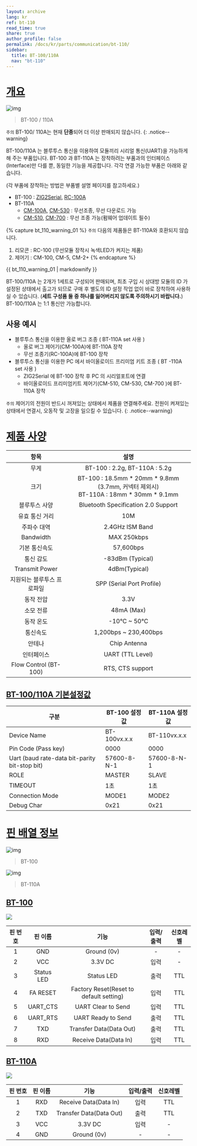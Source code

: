```yaml
---
layout: archive
lang: kr
ref: bt-110
read_time: true
share: true
author_profile: false
permalink: /docs/kr/parts/communication/bt-110/
sidebar:
  title: BT-100/110A
  nav: "bt-110"
---
```


# [개요](#개요)

![img](/assets/images/parts/communication/bt-110_product.jpg)

> BT-100 / 110A

`주의` BT-100/ 110A는 현재 **단종**되어 더 이상 판매되지 않습니다. 
{: .notice--warning}

BT-100/110A 는 블루투스 통신을 이용하여 모듈끼리 시리얼 통신(UART)을 가능하게 해 주는 부품입니다. BT-100 과 BT-110A 는 장착하려는 부품과의 인터페이스(Interface)만 다를 뿐, 동일한 기능을 제공합니다. 각각 연결 가능한 부품은 아래와 같습니다.

(각 부품에 장착하는 방법은 부품별 설명 페이지를 참고하세요.)

- BT-100 : [ZIG2Serial], [RC-100A]
- BT-110A
  - [CM-100A], [CM-530] : 무선조종, 무선 다운로드 가능
  - [CM-510], [CM-700] : 무선 조종 가능(펌웨어 업데이트 필수)

{% capture bt_110_warning_01 %}
`주의` 다음의 제품들은 BT-110A와 호환되지 않습니다.
1. 리모콘 : RC-100 (무선모듈 장착시 녹색LED가 켜지는 제품)
2. 제어기 : CM-100, CM-5, CM-2+
{% endcapture %}

<div class="notice--warning">{{ bt_110_warning_01 | markdownify }}</div>

BT-100/110A 는 2개가 1세트로 구성되어 판매되며, 최초 구입 시 상대방 모듈의 ID 가 설정된 상태에서 출고가 되므로 구매 후 별도의 ID 설정 작업 없이 바로 장착하여 사용하실 수 있습니다. (**세트 구성품 둘 중 하나를 잃어버리지 않도록 주의하시기 바랍니다.**)  
BT-100/110A 는 1:1 통신만 가능합니다.

## 사용 예시

- 블루투스 통신을 이용한 올로 버그 조종 ( BT-110A set 사용 )
  - 올로 버그 제어기(CM-100A)에 BT-110A 장착
  - 무선 조종기(RC-100A)에 BT-100 장착
- 블루투스 통신을 이용한 PC 에서 바이올로이드 프리미엄 키트 조종 ( BT -110A set 사용 )
  - ZIG2Serial 에 BT-100 장착 후 PC 의 시리얼포트에 연결
  - 바이올로이드 프리미엄키트 제어기(CM-510, CM-530, CM-700 )에 BT-110A 장착

`주의` 제어기의 전원이 반드시 꺼져있는 상태에서 제품을 연결해주세요. 전원이 켜져있는 상태에서 연결시, 오동작 및 고장을 일으킬 수 있습니다. 
{: .notice--warning}


# [제품 사양](#제품-사양)

|항목|설명|
|:---:|:---:|
|무게|BT-100 : 2.2g, BT-110A : 5.2g|
|크기|BT-100 : 18.5mm * 20mm * 9.8mm (3.7mm, 커넥터 제외시)<br />BT-110A : 18mm * 30mm * 9.1mm|
|블루투스 사양| Bluetooth Specification 2.0 Support|
|유효 통신 거리|10M|
|주파수 대역|2.4GHz ISM Band|
|Bandwidth|MAX 250kbps|
|기본 통신속도|57,600bps|
|통신 감도|-83dBm (Typical)|
|Transmit Power|4dBm(Typical)|
|지원되는 블루투스 프로파일|SPP (Serial Port Profile)|
|동작 전압|3.3V|
|소모 전류|48mA (Max)|
|동작 온도|-10&deg;C ~ 50&deg;C|
|통신속도|1,200bps ~ 230,400bps|
|안테나|Chip Antenna|
|인터페이스|UART (TTL Level)|
|Flow Control (BT-100)|RTS, CTS support|


## [BT-100/110A 기본설정값](#bt-100110a-기본설정값)

| 구분                                      | BT-100 설정 값  | BT-110A 설정 값 |
| ---------------------------------------- | ------------ | ------------ |
| Device Name                              | BT-100vx.x.x | BT-110vx.x.x |
| Pin Code (Pass key)                      | 0000         | 0000         |
| Uart (baud rate-data bit-parity bit-stop bit) | 57600-8-N-1  | 57600-8-N-1  |
| ROLE                                     | MASTER       | SLAVE        |
| TIMEOUT                                  | 1초           | 1초          |
| Connection Mode                          | MODE1        | MODE2        |
| Debug Char                               | 0x21         | 0x21         |


# [핀 배열 정보](#핀-배열-정보)

![img](/assets/images/parts/communication/bt-110_01.png)

> BT-100

![img](/assets/images/parts/communication/bt-110_02.jpg)

> BT-110A

## [BT-100](#bt-100)

![](/assets/images/parts/communication/bt-110_01.png)

|핀 번호|핀 이름|기능|입력/출력|신호레벨|
|:---: |:---:|:---:|:---:|:---:|
|1|GND|Ground (0v)|-|-|
|2|VCC|3.3V DC|입력|-|
|3|Status LED|Status LED|출력|TTL|
|4|FA RESET|Factory Reset(Reset to default setting)|입력|TTL|
|5|UART_CTS|UART Clear to Send|입력|TTL|
|6|UART_RTS|UART Ready to Send|출력|TTL|
|7|TXD|Transfer Data(Data Out)|출력|TTL|
|8|RXD|Receive Data(Data In)|입력|TTL|

## [BT-110A](#bt-110a)

![](/assets/images/parts/communication/bt-110_02.jpg)

|핀 번호|핀 이름|기능|입력/출력|신호레벨|
|:---: |:---:|:---:|:---:|:---:|
|1|RXD|Receive Data(Data In)|입력|TTL|
|2|TXD|Transfer Data(Data Out)|출력|TTL|
|3|VCC|3.3V DC|입력|-|
|4|GND|Ground (0v)|-|-|

[ZIG2Serial]: /doc/kr/communication/zig2serial/
[RC-100A]: /doc/kr/communication/rc-100/
[CM-100A]: /doc/kr/controller/cm-100/
[CM-510]: /doc/kr/controller/cm-510/
[CM-530]: /doc/kr/connector/cm-530/
[CM-700]: /doc/kr/controller/cm-700/
